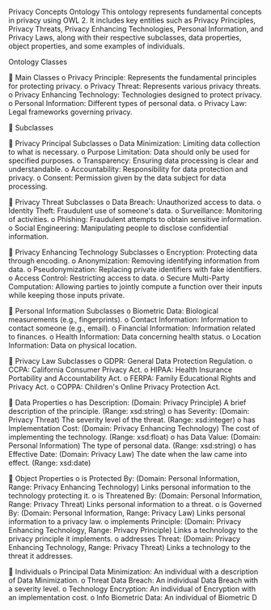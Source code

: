 Privacy Concepts Ontology
This ontology represents fundamental concepts in privacy using OWL 2. It includes key entities such as Privacy Principles, Privacy Threats, Privacy Enhancing Technologies, Personal Information, and Privacy Laws, along with their respective subclasses, data properties, object properties, and some examples of individuals.

Ontology Classes

	Main Classes
o	Privacy Principle: Represents the fundamental principles for protecting privacy.
o	Privacy Threat: Represents various privacy threats.
o	Privacy Enhancing Technology: Technologies designed to protect privacy.
o	Personal Information: Different types of personal data.
o	Privacy Law: Legal frameworks governing privacy.

	Subclasses

	Privacy Principal Subclasses
o	Data Minimization: Limiting data collection to what is necessary.
o	Purpose Limitation: Data should only be used for specified purposes.
o	Transparency: Ensuring data processing is clear and understandable.
o	Accountability: Responsibility for data protection and privacy.
o	Consent: Permission given by the data subject for data processing.

	Privacy Threat Subclasses
o	Data Breach: Unauthorized access to data.
o	Identity Theft: Fraudulent use of someone's data.
o	Surveillance: Monitoring of activities.
o	Phishing: Fraudulent attempts to obtain sensitive information.
o	Social Engineering: Manipulating people to disclose confidential information.

	Privacy Enhancing Technology Subclasses
o	Encryption: Protecting data through encoding.
o	Anonymization: Removing identifying information from data.
o	Pseudonymization: Replacing private identifiers with fake identifiers.
o	Access Control: Restricting access to data.
o	Secure Multi-Party Computation: Allowing parties to jointly compute a function over their inputs while keeping those inputs private.

	Personal Information Subclasses
o	Biometric Data: Biological measurements (e.g., fingerprints).
o	Contact Information: Information to contact someone (e.g., email).
o	Financial Information: Information related to finances.
o	Health Information: Data concerning health status.
o	Location Information: Data on physical location.

	Privacy Law Subclasses
o	GDPR: General Data Protection Regulation.
o	CCPA: California Consumer Privacy Act.
o	HIPAA: Health Insurance Portability and Accountability Act.
o	FERPA: Family Educational Rights and Privacy Act.
o	COPPA: Children's Online Privacy Protection Act.

	Data Properties
o	has Description: (Domain: Privacy Principle) A brief description of the principle. (Range: xsd:string)
o	has Severity: (Domain: Privacy Threat) The severity level of the threat. (Range: xsd:integer)
o	has Implementation Cost: (Domain: Privacy Enhancing Technology) The cost of implementing the technology. (Range: xsd:float)
o	has Data Value: (Domain: Personal Information) The type of personal data. (Range: xsd:string)
o	has Effective Date: (Domain: Privacy Law) The date when the law came into effect. (Range: xsd:date)

	Object Properties
o	is Protected By: (Domain: Personal Information, Range: Privacy Enhancing Technology) Links personal information to the technology protecting it.
o	is Threatened By: (Domain: Personal Information, Range: Privacy Threat) Links personal information to a threat.
o	is Governed By: (Domain: Personal Information, Range: Privacy Law) Links personal information to a privacy law.
o	implements Principle: (Domain: Privacy Enhancing Technology, Range: Privacy Principle) Links a technology to the privacy principle it implements.
o	addresses Threat: (Domain: Privacy Enhancing Technology, Range: Privacy Threat) Links a technology to the threat it addresses.

	Individuals
o	Principal Data Minimization: An individual with a description of Data Minimization.
o	Threat Data Breach: An individual Data Breach with a severity level.
o	Technology Encryption: An individual of Encryption with an implementation cost.
o	Info Biometric Data: An individual of Biometric D
